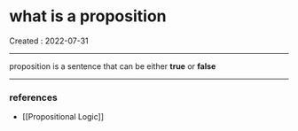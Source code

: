 # what is a proposition
Created : 2022-07-31

---
proposition is a sentence that can be either **true** or **false**

---

### references
- [[Propositional Logic]]
